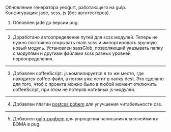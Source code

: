 Обновление генератора yeogurt, работающего на gulp.</br>
Конфигурация: jade, scss, js (без автотестеров).</br>

1) Обновлен jade до версии pug.
---------------------------------------------
2) Доработано автоопределение путей для scss модулей. Теперь не нужно постоянно открывать main.scss и импортировать вручную новый модуль. Установлен sassGlob, позволяющий указывать папку с модулями и другими файлами scss разных уровней переопределения.
---------------------------------------------
3) Добавлен coffeeScript. js компилируется в то же место, где находится coffee-файл, а потом уже летит в папку dest. Это сделано для того, чтоб с проекта можно было в любой момент отключить coffeeScript, при этом не потеряв нативных js-модулей.
---------------------------------------------
4) Добавлен плагин [postcss pobem](https://github.com/bem-contrib/pobem) для улучшения читабельности css.
---------------------------------------------
5) Добавлен [gulp-pugbem](https://github.com/legostaev-vadim/gulp-pugbem) для упрощения написания класснейминга БЭМА в pug.